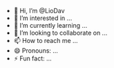 - 👋 Hi, I’m @LioDav
- 👀 I’m interested in ...
- 🌱 I’m currently learning ...
- 💞️ I’m looking to collaborate on ...
- 📫 How to reach me ...
- 😄 Pronouns: ...
- ⚡ Fun fact: ...

<!---
LioDav/LioDav is a ✨ special ✨ repository because its `README.md` (this file) appears on your GitHub profile.
You can click the Preview link to take a look at your changes.
--->
